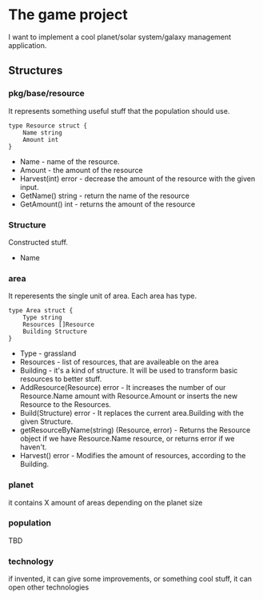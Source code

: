 # The game project

I want to implement a cool planet/solar system/galaxy management application.

## Structures

### pkg/base/resource

It represents something useful stuff that the population should use.

```golang
type Resource struct {
    Name string
    Amount int
}
```

- Name - name of the resource.
- Amount - the amount of the resource
- Harvest(int) error - decrease the amount of the resource with the given input.
- GetName() string - return the name of the resource
- GetAmount() int - returns the amount of the resource

### Structure

Constructed stuff.

- Name

### area

It reperesents the single unit of area. Each area has type.

```golang
type Area struct {
    Type string
    Resources []Resource
    Building Structure
}
```

- Type - grassland
- Resources - list of resources, that are availeable on the area
- Building - it's a kind of structure. It will be used to transform basic resources to better stuff.
- AddResource(Resource) error - It increases the number of our Resource.Name amount with Resource.Amount or inserts the new Resource to the Resources.
- Build(Structure) error - It replaces the current area.Building with the given Structure.
- getResourceByName(string) (Resource, error) - Returns the Resource object if we have Resource.Name resource, or returns error if we haven't.
- Harvest() error - Modifies the amount of resources, according to the Building.

### planet

it contains X amount of areas depending on the planet size

### population

TBD

### technology

if invented, it can give some improvements, or something cool stuff, it can open other technologies
